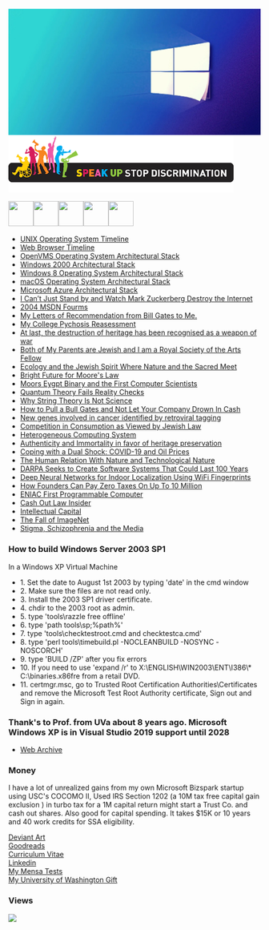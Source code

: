 ﻿![Opensource](/images/windowsbanner.jpg)
![Opensource](/images/stopdiscrim.png)

<!--<meta name="viewport" content="width=device-width, initial-scale=1">
<link rel="stylesheet" href="github-markdown.css">
<link rel="stylesheet" href="css/fontawesome.min.css" />			
<style>
	.markdown-body {
		box-sizing: border-box;
		min-width: 200px;
		max-width: 980px;
		margin: 0 auto;
		padding: 45px;
	}

	@media (max-width: 767px) {
		.markdown-body {
			padding: 15px;
		}
	}
</style>-->		
<img src="https://raw.githubusercontent.com/FortAwesome/Font-Awesome/6.x/svgs/regular/file-word.svg" width="50" height="50"><img src="https://raw.githubusercontent.com/FortAwesome/Font-Awesome/6.x/svgs/brands/deviantart.svg" width="50" height="50"><img src="https://raw.githubusercontent.com/FortAwesome/Font-Awesome/6.x/svgs/brands/goodreads.svg" width="50" height="50"><img src="https://raw.githubusercontent.com/FortAwesome/Font-Awesome/6.x/svgs/brands/windows.svg" width="50" height="50"><img src="https://raw.githubusercontent.com/FortAwesome/Font-Awesome/6.x/svgs/brands/linkedin.svg" width="50" height="50">
 <ul>
  <li><a href="https://upload.wikimedia.org/wikipedia/commons/c/cd/Unix_timeline.en.svg">UNIX Operating System Timeline</a></li>
  <li><a href="https://upload.wikimedia.org/wikipedia/commons/7/74/Timeline_of_web_browsers.svg">Web Browser Timeline</a></li>
  <li><a href="https://upload.wikimedia.org/wikipedia/commons/0/08/Openvms-system-architecture.svg">OpenVMS Operating System Architectural Stack</a></li>
  <li><a href="images/windows-2000-architecture-l.jpg">Windows 2000 Architectural Stack</a></li>
  <li><a href="images/windows-8-winrt-win32-framework-stack.jpg">Windows 8 Operating System Architectural Stack</a></li>
  <li><a href="https://upload.wikimedia.org/wikipedia/commons/f/f2/Diagram_of_Mac_OS_X_architecture.svg">macOS Operating System Architectural Stack</a></li>
  <li><a href="images/microsoft-azure-stack-block-diagram.jpg">Microsoft Azure Architectural Stack</a></li> 
  <li><a href="https://observer.com/2016/11/i-cant-just-stand-by-and-watch-mark-zuckerberg-destroy-the-internet/">I Can’t Just Stand by and Watch Mark Zuckerberg Destroy the Internet</a></li> 
  <li><a href="https://web.archive.org/web/20060509003149/http://forums.microsoft.com/MSDN/default.aspx?forumgroupid=12&siteid=1">2004 MSDN Fourms</a></li>
  <li><a href="images/280663288_1159870861474131_3652274887897931303_n.jpg">My Letters of Recommendation from Bill Gates to Me.</a></li>  
  <li><a href="images/292631430_1200722554055628_5188621218388721544_n.jpg">My College Pychosis Reasessment</a></li>
  <li><a href="https://www.theguardian.com/global-development/2016/sep/28/destruction-of-heritage-weapon-of-war-timbuktu-shrines-irina-bokova">At last, the destruction of heritage has been recognised as a weapon of war</a></li>
  <li><a href="images/299133945_1225665898227960_6416006194774071833_n.jpg">Both of My Parents are Jewish and I am a Royal Society of the Arts Fellow</a></li>
  <li><a href="images/296149884_1212393462888537_8512731386760165248_n.jpg">Ecology and the Jewish Spirit Where Nature and the Sacred Meet</a></li>
  <li><a href="https://venturebeat.com/business/a-bright-future-for-moores-law/">Bright Future for Moore's Law</a></li>
  <li><a href="https://www.realmofhistory.com/2019/05/07/moors-history-al-andalus-military/">Moors Eygpt Binary and the First Computer Scientists</a></li>
  <li><a href="https://www.scientificamerican.com/article/quantum-theory-fails-reality/">Quantum Theory Fails Reality Checks</a></li>
  <li><a href="https://www.forbes.com/sites/startswithabang/2015/12/23/why-string-theory-is-not-science/?sh=2ea40a166524">Why String Theory Is Not Science</a></li>
  <li><a href="https://www.forbes.com/sites/johngreathouse/2015/03/23/pull-a-bill-gates-dont-let-your-company-drown-in-cash/?sh=1937c094556c">How to Pull a Bull Gates and Not Let Your Company Drown In Cash</a></li>
<li><a href="https://www.nature.com/articles/ng949z">New genes involved in cancer identified by retroviral tagging</a></li>
<li><a href="https://www.jstor.org/stable/25071523">Competition in Consumption as Viewed by Jewish Law</a></li>
<li><a href="https://www.sciencedirect.com/topics/computer-science/heterogeneous-computing-system">Heterogeneous Computing System</a></li>
<li><a href="docs/Authenticity and Immortality in favor of heritage preservation.pdf">Authenticity and Immortality in favor of heritage preservation</a></li>
<li><a href="https://www.worldbank.org/en/region/mena/brief/coping-with-a-dual-shock-coronavirus-covid-19-and-oil-prices">Coping with a Dual Shock: COVID-19 and Oil Prices</a></li>
<li><a href="docs/Human_Relation_Technological_Nature.pdf">The Human Relation With Nature and Technological Nature</a></li>
<li><a href="https://www.darpa.mil/news-events/2015-04-08">DARPA Seeks to Create Software Systems That Could Last 100 Years</a></li>
<li><a href="https://link.springer.com/chapter/10.1007/978-3-030-22885-9_21">Deep Neural Networks for Indoor Localization Using WiFi Fingerprints</a></li>
<li><a href="https://www.forbes.com/sites/timyoung/2020/01/23/how-founders-can-pay-zero-taxes-on-up-to-10-million/?sh=1f8dbebe3ee2">How Founders Can Pay Zero Taxes On Up To 10 Million</a></li>
<li><a href="https://www.computerhistory.org/revolution/birth-of-the-computer/4/78">ENIAC First Programmable Computer</a></li>
<li><a href="https://www.lawinsider.com/dictionary/cash-out-shares">Cash Out Law Insider</a></li>
<li><a href="https://www.investopedia.com/terms/i/intellectual_capital.asp">Intellectual Capital</a></li>
<li><a href="https://towardsdatascience.com/the-fall-of-imagenet-5792061e5b8a">The Fall of ImageNet</a></li>
<li><a href="https://journals.lww.com/practicalpsychiatry/Abstract/2011/11000/Stigma,_Schizophrenia_and_the_Media__Exploring.10.aspx">Stigma, Schizophrenia and the Media</a></li>
</ul>

### How to build Windows Server 2003 SP1

In a Windows XP Virtual Machine

<ul>
	<li>1. Set the date to August 1st 2003 by typing 'date' in the cmd window</li>
	<li>2. Make sure the files are not read only.</li>
	<li>3. Install the 2003 SP1 driver certificate.</li>
	<li>4. chdir to the 2003 root as admin.</li>
	<li>5. type 'tools\razzle free offline'</li>
	<li>6. type 'path tools\sp;%path%'</li>
	<li>7. type 'tools\checktestroot.cmd and checktestca.cmd'</li>
	<li>8. type 'perl tools\timebuild.pl -NOCLEANBUILD -NOSYNC -NOSCORCH'</li>
	<li>9. type 'BUILD /ZP' after you fix errors</li>
	<li>10. If you need to use 'expand /r' to X:\ENGLISH\WIN2003\ENT\I386\* C:\binaries.x86fre from a retail DVD.</li>
        <li>11. certmgr.msc, go to Trusted Root Certification Authorities\Certificates and remove the Microsoft Test Root Authority certificate, Sign out and Sign in again.</li>
</ul>

### Thank's to Prof. from UVa about 8 years ago. Microsoft Windows XP is in Visual Studio 2019 support until 2028
<ul>
  <li><a href="https://web.archive.org/web/20010418220512/http://research.microsoft.com/programs/NTSrcLicInfo.asp">Web Archive</a></li>
</ul>

### Money

I have a lot of unrealized gains from my own Microsoft Bizspark startup using USC's COCOMO II, Used IRS Section 1202 (a 10M tax free capital gain exclusion ) in turbo tax for a 1M capital return might start a Trust Co. and cash out shares. Also good for capital spending. It takes $15K or 10 years and 40 work credits for SSA eligibility.

<!--<a href="docs/Autobiography/Autobiograpghy.pdf">Autobiograpghy</a>
</br>-->
<a href="https://www.deviantart.com/jdm7dv">Deviant Art</a>
</br>
<a href="https://www.goodreads.com/user/show/72426002-jonathan-moore">Goodreads</a>
</br>
<a href="docs/Jonathan Chapman Moore FRSA.doc">Curriculum Vitae</a>
</br>
<a href="https://www.linkedin.com/in/jdm7dv/">Linkedin</a>
</br>
<a href="https://github.com/jonathanchapmanmoore/My-Mensa-Tests">My Mensa Tests</a>
</br>
<a href="https://github.com/jonathanchapmanmoore/UWA">My University of Washington Gift</a>



### Views
![](https://komarev.com/ghpvc/?username=jonathanchapmanmoore)

		

